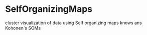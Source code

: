 # SelfOrganizingMaps
cluster visualization of data using Self organizing maps knows ans Kohonen's SOMs

